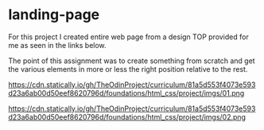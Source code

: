 # landing-page

For this project I created entire web page from a design TOP provided for me as seen in the links below.

The point of this assignment was to create something from scratch and get the various elements in more or less the right position relative to the rest. 

https://cdn.statically.io/gh/TheOdinProject/curriculum/81a5d553f4073e593d23a6ab00d50eef8620796d/foundations/html_css/project/imgs/01.png

https://cdn.statically.io/gh/TheOdinProject/curriculum/81a5d553f4073e593d23a6ab00d50eef8620796d/foundations/html_css/project/imgs/02.png